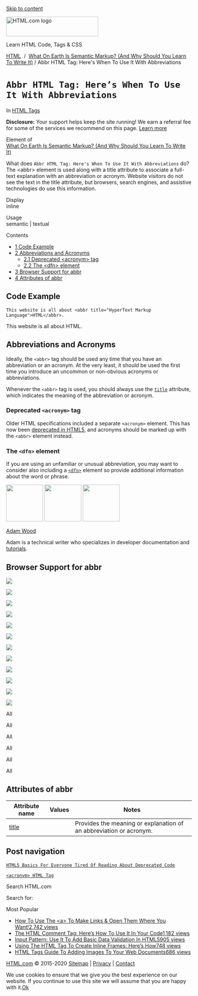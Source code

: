 <a href="#site-main" class="skip-link screen-reader-text">Skip to content</a>

<img src="../../wp-content/uploads/html-com-logo.png" alt="HTML.com logo" class="custom-logo sp-no-webp" srcset="https://html.com/wp-content/uploads/html-com-logo.png" width="250" height="53" />

[](../../index.html)

Learn HTML Code, Tags & CSS

[HTML](../../index.html)  /  [What On Earth Is Semantic Markup? (And Why Should You Learn To Write It)](../../semantic-markup/index.html) / Abbr HTML Tag: Here's When To Use It With Abbreviations

# `Abbr HTML Tag: Here’s When To Use It With Abbreviations`

In <span class="post-meta-category">[HTML Tags](../index.html)</span>

**Disclosure:** Your support helps keep the site running! We earn a referral fee for some of the services we recommend on this page. [Learn more](../../disclosure/index.html)

Element of  
[What On Earth Is Semantic Markup? (And Why Should You Learn To Write It)](../../semantic-markup/index.html)

What does `Abbr HTML Tag: Here's When To Use It With Abbreviations` do?  
The &lt;abbr&gt; element is used along with a title attribute to associate a full-text explanation with an abbreviation or acronym. Website visitors do not see the text in the title attribute, but browsers, search engines, and assistive technologies do use this information.

Display  
inline

Usage  
semantic | textual

Contents

- [<span class="toc_number toc_depth_1">1</span> Code Example](#Code_Example)
- [<span class="toc_number toc_depth_1">2</span> Abbreviations and Acronyms](#Abbreviations_and_Acronyms)
  - [<span class="toc_number toc_depth_2">2.1</span> Deprecated &lt;acronym&gt; tag](#Deprecated_ltacronymgt_tag)
  - [<span class="toc_number toc_depth_2">2.2</span> The &lt;dfn&gt; element](#The_ltdfngt_element)
- [<span class="toc_number toc_depth_1">3</span> Browser Support for abbr](#Browser_Support_for_abbr)
- [<span class="toc_number toc_depth_1">4</span> Attributes of abbr](#Attributes_of_abbr)

## <span id="Code_Example">Code Example</span>

    This website is all about <abbr title="HyperText Markup Language">HTML</abbr>.

This website is all about HTML.

<span class="underline"></span>

## <span id="Abbreviations_and_Acronyms">Abbreviations and Acronyms</span>

Ideally, the `<abbr>` tag should be used any time that you have an abbreviation or an acronym. At the very least, it should be used the first time you introduce an uncommon or non-obvious acronyms or abbreviations.

Whenever the `<abbr>` tag is used, you should always use the [`title`](../../attributes/abbr-title/index.html) attribute, which indicates the meaning of the abbreviation or acronym.

### <span id="Deprecated_ltacronymgt_tag">Deprecated `<acronym>` tag</span>

Older HTML specifications included a separate `<acronym>` element. This has now been [deprecated in HTML5](../../html5/index.html), and acronyms should be marked up with the `<abbr>` element instead.

### <span id="The_ltdfngt_element">The `<dfn>` element</span>

If you are using an unfamiliar or unusual abbreviation, you may want to consider also including a [`<dfn>`](../dfn/index.html) element so provide additional information about the word or phrase.

<img src="../../wp-content/plugins/a3-lazy-load/assets/images/lazy_placeholder.gif" class="lazy lazy-hidden avatar avatar-100 photo" width="100" height="100" />

<img src="../../wp-content/plugins/a3-lazy-load/assets/images/lazy_placeholder.gif" class="lazy lazy-hidden avatar avatar-100 photo" width="100" height="100" />

<img src="https://secure.gravatar.com/avatar/3af4194cc38fbc6d4e68fbe7536347d5?s=100&amp;d=mm&amp;r=g" class="avatar avatar-100 photo" srcset="https://secure.gravatar.com/avatar/3af4194cc38fbc6d4e68fbe7536347d5?s=200&amp;d=mm&amp;r=g 2x" width="100" height="100" />

[Adam Wood](../../author/html/index.html)

<span class="fn">Adam is a technical writer who specializes in developer documentation and [tutorials](../../index.html).</span>

[<span class="saboxplugin-icon-grey saboxplugin-icon-linkedin"></span>](https://www.linkedin.com/in/adammichaelwood)

<span id="tho-end-content" style="display: block; visibility: hidden;"></span>

## <span id="Browser_Support_for_abbr">Browser Support for abbr</span>

<img src="../../wp-content/plugins/a3-lazy-load/assets/images/lazy_placeholder.gif" class="lazy lazy-hidden" />

![](../../wp-content/plugins/htmlcodetutorial-plugin/assets/images/ie-true.png)

<img src="../../wp-content/plugins/a3-lazy-load/assets/images/lazy_placeholder.gif" class="lazy lazy-hidden" />

![](../../wp-content/plugins/htmlcodetutorial-plugin/assets/images/firefox-true.png)

<img src="../../wp-content/plugins/a3-lazy-load/assets/images/lazy_placeholder.gif" class="lazy lazy-hidden" />

![](../../wp-content/plugins/htmlcodetutorial-plugin/assets/images/chrome-true.png)

<img src="../../wp-content/plugins/a3-lazy-load/assets/images/lazy_placeholder.gif" class="lazy lazy-hidden" />

![](../../wp-content/plugins/htmlcodetutorial-plugin/assets/images/edge-true.png)

<img src="../../wp-content/plugins/a3-lazy-load/assets/images/lazy_placeholder.gif" class="lazy lazy-hidden" />

![](../../wp-content/plugins/htmlcodetutorial-plugin/assets/images/safari-true.png)

<img src="../../wp-content/plugins/a3-lazy-load/assets/images/lazy_placeholder.gif" class="lazy lazy-hidden" />

![](../../wp-content/plugins/htmlcodetutorial-plugin/assets/images/opera-true.png)

<span class="browser-supported">All</span>

<span class="browser-supported">All</span>

<span class="browser-supported">All</span>

<span class="browser-supported">All</span>

<span class="browser-supported">All</span>

<span class="browser-supported">All</span>

## <span id="Attributes_of_abbr">Attributes of abbr</span>

<table><thead><tr class="header"><th>Attribute name</th><th>Values</th><th>Notes</th></tr></thead><tbody><tr class="odd"><td><a href="../../attributes/abbr-title/index.html" class="linked-name">title</a><br />
</td><td></td><td>Provides the meaning or explanation of an abbreviation or acronym.</td></tr></tbody></table>

## Post navigation

[<span class="nav-link-label"><span class="genericon genericon-previous"></span></span>`HTML5 Basics For Everyone Tired Of Reading About Deprecated Code`](../../html5/index.html)

[`<acronym> HTML Tag`<span class="nav-link-label"><span class="genericon genericon-next"></span></span>](../acronym/index.html)

Search HTML.com

<span class="screen-reader-text">Search for:</span>

Most Popular

- <a href="../../attributes/a-target/index.html" class="popular_posts_bars_link">How To Use The &lt;a&gt; To Make Links &amp; Open Them Where You Want!</a><span class="popular_posts_bars_comment_count_hold"><a href="../../attributes/a-target/index.html#comments" class="popular_posts_bars_comment_count">2,742 views</a><span class="popular_posts_bars_comment_count_triangle"></span></span>
- <a href="../comment-tag/index.html" class="popular_posts_bars_link">The HTML Comment Tag: Here’s How To Use It In Your Code</a><span class="popular_posts_bars_comment_count_hold"><a href="../comment-tag/index.html#comments" class="popular_posts_bars_comment_count">1,182 views</a><span class="popular_posts_bars_comment_count_triangle"></span></span>
- <a href="../../attributes/input-pattern/index.html" class="popular_posts_bars_link">Input Pattern: Use It To Add Basic Data Validation In HTML5</a><span class="popular_posts_bars_comment_count_hold"><a href="../../attributes/input-pattern/index.html#comments" class="popular_posts_bars_comment_count">905 views</a><span class="popular_posts_bars_comment_count_triangle"></span></span>
- <a href="../iframe/index.html" class="popular_posts_bars_link">Using The HTML Tag To Create Inline Frames: Here’s How</a><span class="popular_posts_bars_comment_count_hold"><a href="../iframe/index.html#comments" class="popular_posts_bars_comment_count">748 views</a><span class="popular_posts_bars_comment_count_triangle"></span></span>
- <a href="../img/index.html" class="popular_posts_bars_link">HTML Tags Guide To Adding Images To Your Web Documents</a><span class="popular_posts_bars_comment_count_hold"><a href="../img/index.html#comments" class="popular_posts_bars_comment_count">686 views</a><span class="popular_posts_bars_comment_count_triangle"></span></span>

[HTML.com](../../index.html) © 2015-2020 [Sitemap](../../sitemap/index.html) | [Privacy](../../privacy/index.html) | [Contact](../../contact/index.html)

<span id="cn-notice-text" class="cn-text-container">We use cookies to ensure that we give you the best experience on our website. If you continue to use this site we will assume that you are happy with it.</span><span id="cn-notice-buttons" class="cn-buttons-container"><a href="#" id="cn-accept-cookie" class="cn-set-cookie cn-button bootstrap button">Ok</a></span><a href="javascript:void(0);" id="cn-close-notice" class="cn-close-icon"></a>
